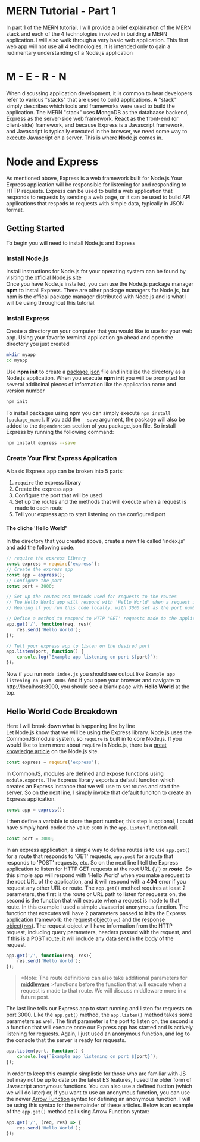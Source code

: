 # MERN Tutorial - Part 1
In part 1 of the MERN tutorial, I will provide a brief explaination of the MERN stack and each of the 4 technologies involved in building a MERN application. I will also walk through a very basic web application. This first web app will not use all 4 technologies, it is intended only to gain a rudimentary understanding of a Node.js application

# M - E - R - N
When discussing application development, it is common to hear developers refer to various "stacks" that are used to build applications. A "stack" simply describes which tools and frameworks were used to build the application. The MERN "stack" uses **M**ongoDB as the databaase backend, **E**xpress as the server-side web framework, **R**eact as the front-end (or client-side) framework, and because Express is a Javascript framework, and Javascript is typically executed in the browser, we need some way to execute Javascript on a server. This is where **N**ode.js comes in.

# Node and Express
As mentioned above, Express is a web framework built for Node.js Your Express application will be responsible for listening for and responding to HTTP requests. Express can be used to build a web application that responds to requests by sending a web page, or it can be used to build API applications that respods to requests with simple data, typically in JSON format.

## Getting Started
To begin you will need to install Node.js and Express
### Install Node.js
Install instructions for Node.js for your operating system can be found by visiting [the official Node.js site](http://nodejs.org)\
Once you have Node.js installed, you can use the Node.js package manager **npm** to install Express. There are other package managers for Node.js, but npm is the offical package manager distributed with Node.js and is what I will be using throughout this tutorial.

### Install Express
Create a directory on your computer that you would like to use for your web app. Using your favorite terminal application go ahead and open the directory you just created
```bash
mkdir myapp
cd myapp
```
Use **npm init** to create a [package.json](https://docs.npmjs.com/files/package.json) file and initialize the directory as a Node.js application. When you execute **npm init** you will be prompted for several additoinal pieces of information like the application name and version number
```bash
npm init
```
To install packages using npm you can simply execute `npm install [package_name]`. If you add the `--save` argument, the package will also be added to the `dependencies` section of you package.json file. So install Express by running the following command:
```bash
npm install express --save
```

### Create Your First Express Application
A basic Express app can be broken into 5 parts:
1. `require` the express library
1. Create the express app
1. Configure the port that will be used
1. Set up the routes and the methods that will execute when a request is made to each route
1. Tell your express app to start listening on the configured port
#### The cliche 'Hello World'
In the directory that you created above, create a new file called 'index.js' and add the following code.
```javascript
// require the epxress library
const express = require('express');
// Create the express app
const app = express();
// Configure the port
const port = 3000;

// Set up the routes and methods used for requests to the routes
// The Hello World app will respond with 'Hello World' when a request is sent to the root application route '/'
// Meaning if you run this code locally, with 3000 set as the port number, a request to http://localhost:3000 will respond with 'Hello World'

// Define a method to respond to HTTP 'GET' requests made to the application's root level route
app.get('/', function(req, res){
    res.send('Hello World');
});

// Tell your express app to listen on the desired port
app.listen(port, function() {
    console.log(`Example app listening on port ${port}`);
});
```
Now if you run `node index.js` you should see output like `Example app listening on port 3000`. And if you open your browser and navigate to http://localhost:3000, you should see a blank page with **Hello World** at the top.

## Hello World Code Breakdown
Here I will break down what is happening line by line\
Let Node.js know that we will be using the Express library. Node.js uses the CommonJS module system, so `require` is built in to core Node.js. If you would like to learn more about `require` in Node.js, there is a [great knowledge article](https://nodejs.org/en/knowledge/getting-started/what-is-require/) on the Node.js site.
```javascript
const express = require('express');
```

In CommonJS, modules are defined and expose functions using `module.exports`. The Express library exports a default function which creates an Express instance that we will use to set routes and start the server. So on the next line, I simply invoke that default funciton to create an Express application.
```javascript
const app = express();
```

I then define a variable to store the port number, this step is optional, I could have simply hard-coded the value `3000` in the `app.listen` function call.
```javascript
const port = 3000;
```

In an express application, a simple way to define routes is to use `app.get()` for a route that responds to 'GET' requests, `app.post` for a route that responds to 'POST' requests, etc. So on the next line I tell the Express application to listen for HTTP GET requests at the root URL ('/') or _**route**_. So this simple app will respond with 'Hello World' when you make a request to the root URL of the application, and it will respond with a **404** error if you request any other URL or route.
The `app.get()` method requires at least 2 parameters, the first is the route or URL path to listen for requests on, the second is the function that will execute when a request is made to that route. In this example I used a simple Javascript anonymous function. The function that executes will have 2 parameters passed to it by the Express application framework: the [request object(`req`)](https://expressjs.com/en/4x/api.html#req) and the [response object(`res`)](https://expressjs.com/en/4x/api.html#res). The request object will have information from the HTTP request, including query parameters, headers passed with the request, and if this is a POST route, it will include any data sent in the body of the request.
```javascript
app.get('/', function(req, res){
    res.send('Hello World');
});
```
>*Note: The route definitions can also take additional parameters for [middleware](https://expressjs.com/en/guide/using-middleware.html) >functions before the function that will execute when a request is made to that route. We will discuss middleware more in a future post.

The last line tells our Express app to start running and listen for requests on port 3000. Like the `app.get()` method, the `app.listen()` method takes some parameters as well. The first parameter is the port to listen on, the second is a function that will execute once our Express app has started and is actively listening for requests. Again, I just used an anonymous function, and log to the console that the server is ready for requests.
```javascript
app.listen(port, function() {
    console.log(`Example app listening on port ${port}`);
});
```

In order to keep this example simplistic for those who are familiar with JS but may not be up to date on the latest ES features, I used the older form of Javascript anonymous functions. You can also use a defined fuction (which we will do later) or, if you want to use an anonymous function, you can use the newer [Arrow Function](https://developer.mozilla.org/en-US/docs/Web/JavaScript/Reference/Functions/Arrow_functions) syntax for defining an anonymous function. I will be using this syntax for the remainder of these articles. Below is an example of the `app.get()` method call using Arrow Function syntax:
```javascript
app.get('/', (req, res) => {
    res.send('Hello World');
});
